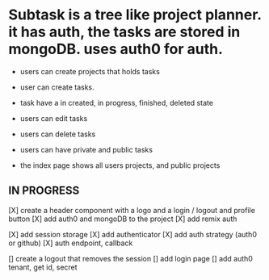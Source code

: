# Subtask is a tree like project planner. it has auth, the tasks are stored in mongoDB. uses auth0 for auth.

- users can create projects that holds tasks
- user can create tasks.
- task have a in created, in progress, finished, deleted state
- users can edit tasks
- users can delete tasks
- users can have private and public tasks

- the index page shows all users projects, and public projects

## IN PROGRESS

[X] create a header component with a logo and a login / logout and profile button
[X] add auth0 and mongoDB to the project
[X] add remix auth

[X] add session storage
[X] add authenticator
[X] add auth strategy (auth0 or github)
[X] auth endpoint, callback

[] create a logout that removes the session
[] add login page
[] add auth0 tenant, get id, secret
